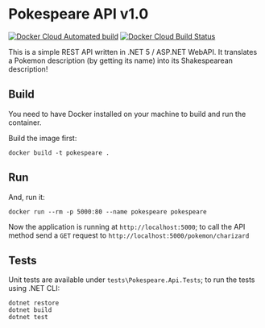 # Pokespeare API v1.0
[![Docker Cloud Automated build](https://img.shields.io/docker/cloud/automated/mahdit/pokespeare)](https://hub.docker.com/r/mahdit/pokespeare/builds)
[![Docker Cloud Build Status](https://img.shields.io/docker/cloud/build/mahdit/pokespeare)](https://hub.docker.com/r/mahdit/pokespeare/builds)

This is a simple REST API written in .NET 5 / ASP.NET WebAPI. It translates a Pokemon description (by getting its name) into its Shakespearean description! 

## Build
You need to have Docker installed on your machine to build and run the container.

Build the image first:
```docker
docker build -t pokespeare .
```

## Run
And, run it:
```docker
docker run --rm -p 5000:80 --name pokespeare pokespeare
```

Now the application is running at `http://localhost:5000`; to call the API method send a `GET` request to `http://localhost:5000/pokemon/charizard`

## Tests
Unit tests are available under `tests\Pokespeare.Api.Tests`; to run the tests using .NET CLI:
```
dotnet restore
dotnet build
dotnet test
```